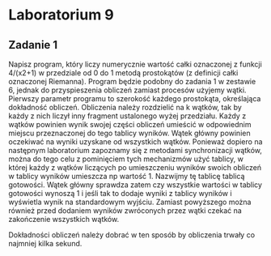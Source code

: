 # Laboratorium 9
## Zadanie 1
Napisz program, który liczy numerycznie wartość całki oznaczonej z funkcji 4/(x2+1) w przedziale od 0 do 1 metodą prostokątów (z definicji całki oznaczonej Riemanna). Program będzie podobny do zadania 1 w zestawie 6, jednak do przyspieszenia obliczeń zamiast procesów użyjemy wątki. Pierwszy parametr programu to szerokość każdego prostokąta, określająca dokładność obliczeń. Obliczenia należy rozdzielić na k wątków, tak by każdy z nich liczył inny fragment ustalonego wyżej przedziału. Każdy z wątków powinien wynik swojej części obliczeń umieścić w odpowiednim miejscu przeznaczonej do tego tablicy wyników. Wątek główny powinien oczekiwać na wyniki uzyskane od wszystkich wątków. Ponieważ dopiero na następnym laboratorium zapoznamy się z metodami synchronizacji wątków, można do tego celu z pominięciem tych mechanizmów użyć tablicy, w której każdy z wątków liczących po umieszczeniu wyników swoich obliczeń w tablicy wyników umieszcza np wartość 1. Nazwijmy tę tablicę tablicą gotowości. Wątek główny sprawdza zatem czy wszystkie wartości w tablicy gotowości wynoszą 1 i jeśli tak to dodaje wyniki z tablicy wyników i wyświetla wynik na standardowym wyjściu. Zamiast powyższego można również przed dodaniem wyników zwróconych przez wątki czekać na zakończenie wszystkich wątków.

Dokładności obliczeń należy dobrać w ten sposób by obliczenia trwały co najmniej kilka sekund.